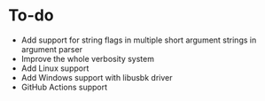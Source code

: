 # To-do

* Add support for string flags in multiple short argument strings in argument parser
* Improve the whole verbosity system
* Add Linux support
* Add Windows support with libusbk driver
* GitHub Actions support